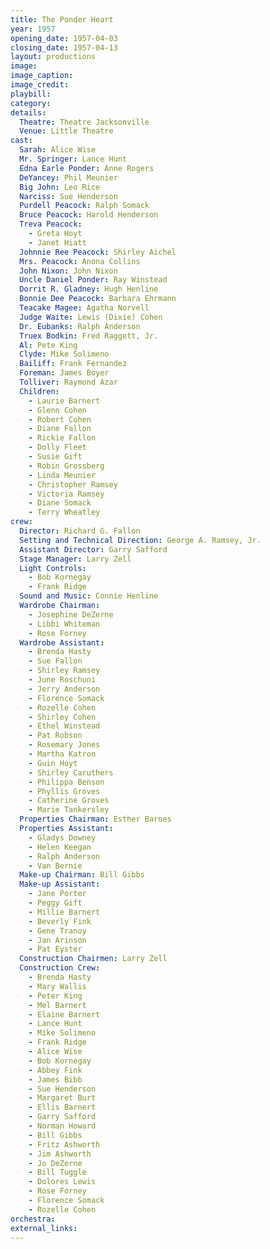 ```yaml
---
title: The Ponder Heart
year: 1957
opening_date: 1957-04-03
closing_date: 1957-04-13
layout: productions
image:
image_caption:
image_credit:
playbill: 
category: 
details:
  Theatre: Theatre Jacksonville
  Venue: Little Theatre
cast:
  Sarah: Alice Wise
  Mr. Springer: Lance Hunt
  Edna Earle Ponder: Anne Rogers
  DeYancey: Phil Meunier
  Big John: Leo Rice
  Narciss: Sue Henderson
  Purdell Peacock: Ralph Somack
  Bruce Peacock: Harold Henderson
  Treva Peacock: 
    - Greta Hoyt
    - Janet Hiatt
  Johnnie Ree Peacock: Shirley Aichel
  Mrs. Peacock: Anona Collins
  John Nixon: John Nixon
  Uncle Daniel Ponder: Ray Winstead
  Dorrit R. Gladney: Hugh Henline
  Bonnie Dee Peacock: Barbara Ehrmann
  Teacake Magee: Agatha Norvell
  Judge Waite: Lewis (Dixie) Cohen
  Dr. Eubanks: Ralph Anderson
  Truex Bodkin: Fred Raggett, Jr.
  Al: Pete King
  Clyde: Mike Solimeno
  Bailiff: Frank Fernandez
  Foreman: James Boyer
  Tolliver: Raymond Azar
  Children:
    - Laurie Barnert
    - Glenn Cohen
    - Robert Cohen
    - Diane Fallon
    - Rickie Fallon
    - Dolly Fleet
    - Susie Gift
    - Robin Grossberg
    - Linda Meunier
    - Christopher Ramsey
    - Victoria Ramsey
    - Diane Somack
    - Terry Wheatley
crew:
  Director: Richard G. Fallon
  Setting and Technical Direction: George A. Ramsey, Jr.
  Assistant Director: Garry Safford
  Stage Manager: Larry Zell
  Light Controls:
    - Bob Kornegay
    - Frank Ridge
  Sound and Music: Connie Henline
  Wardrobe Chairman:
    - Josephine DeZerne
    - Libbi Whiteman
    - Rose Forney
  Wardrobe Assistant:
    - Brenda Hasty
    - Sue Fallon
    - Shirley Ramsey
    - June Roschuni
    - Jerry Anderson
    - Florence Somack
    - Rozelle Cohen
    - Shirley Cohen
    - Ethel Winstead
    - Pat Robson
    - Rosemary Jones
    - Martha Katron
    - Guin Hoyt
    - Shirley Caruthers
    - Philippa Benson
    - Phyllis Groves
    - Catherine Groves
    - Marie Tankersley
  Properties Chairman: Esther Barnes
  Properties Assistant:
    - Gladys Downey
    - Helen Keegan
    - Ralph Anderson
    - Van Bernie
  Make-up Chairman: Bill Gibbs
  Make-up Assistant:
    - Jane Porter
    - Peggy Gift
    - Millie Barnert
    - Beverly Fink
    - Gene Tranoy
    - Jan Arinson
    - Pat Eyster
  Construction Chairmen: Larry Zell
  Construction Crew:
    - Brenda Hasty
    - Mary Wallis
    - Peter King
    - Mel Barnert
    - Elaine Barnert
    - Lance Hunt
    - Mike Solimeno
    - Frank Ridge
    - Alice Wise
    - Bob Kornegay
    - Abbey Fink
    - James Bibb
    - Sue Henderson
    - Margaret Burt
    - Ellis Barnert
    - Garry Safford
    - Norman Howard
    - Bill Gibbs
    - Fritz Ashworth
    - Jim Ashworth
    - Jo DeZerne
    - Bill Tuggle
    - Dolores Lewis
    - Rose Forney
    - Florence Somack
    - Rozelle Cohen
orchestra:
external_links:
---
```


